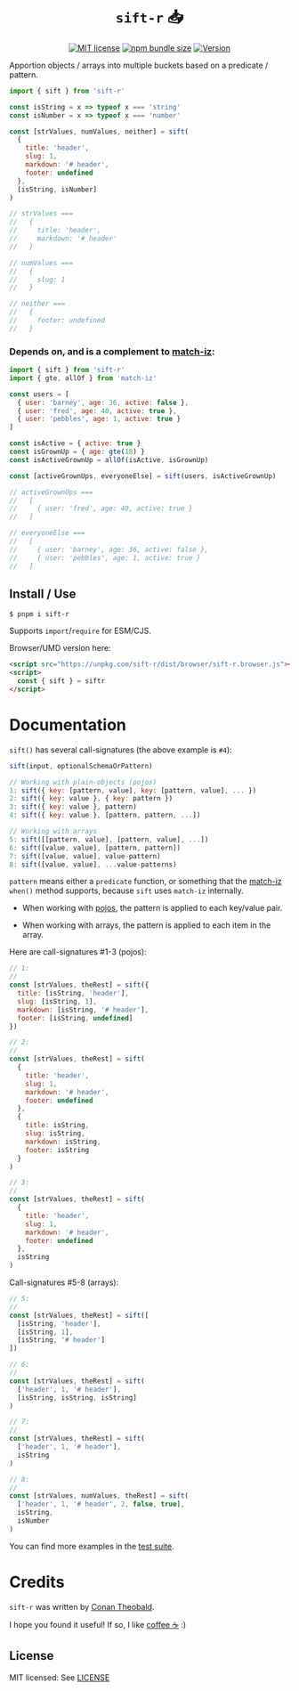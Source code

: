 <h1 align="center"><code>sift-r</code> 📥</h1>

<p align="center">
  <a href="https://github.com/shuckster/sift-r/blob/master/LICENSE">
    <img
      alt="MIT license"
      src="https://img.shields.io/npm/l/sift-r?style=plastic"
    /></a>
  <a href="https://bundlephobia.com/result?p=sift-r">
    <img
      alt="npm bundle size"
      src="https://img.shields.io/bundlephobia/minzip/sift-r?style=plastic"
    /></a>
  <a href="https://www.npmjs.com/package/sift-r">
    <img
      alt="Version"
      src="https://img.shields.io/npm/v/sift-r?style=plastic"
    /></a>
</p>

Apportion objects / arrays into multiple buckets based on a predicate / pattern.

```js
import { sift } from 'sift-r'

const isString = x => typeof x === 'string'
const isNumber = x => typeof x === 'number'

const [strValues, numValues, neither] = sift(
  {
    title: 'header',
    slug: 1,
    markdown: '# header',
    footer: undefined
  },
  [isString, isNumber]
)

// strValues ===
//   {
//     title: 'header',
//     markdown: '# header'
//   }

// numValues ===
//   {
//     slug: 1
//   }

// neither ===
//   {
//     footer: undefined
//   }
```

### Depends on, and is a complement to [match-iz](https://github.com/shuckster/match-iz):

```js
import { sift } from 'sift-r'
import { gte, allOf } from 'match-iz'

const users = [
  { user: 'barney', age: 36, active: false },
  { user: 'fred', age: 40, active: true },
  { user: 'pebbles', age: 1, active: true }
]

const isActive = { active: true }
const isGrownUp = { age: gte(18) }
const isActiveGrownUp = allOf(isActive, isGrownUp)

const [activeGrownUps, everyoneElse] = sift(users, isActiveGrownUp)

// activeGrownUps ===
//   [
//     { user: 'fred', age: 40, active: true }
//   ]

// everyoneElse ===
//   [
//     { user: 'barney', age: 36, active: false },
//     { user: 'pebbles', age: 1, active: true }
//   ]
```

## Install / Use

```
$ pnpm i sift-r
```

Supports `import`/`require` for ESM/CJS.

Browser/UMD version here:

```html
<script src="https://unpkg.com/sift-r/dist/browser/sift-r.browser.js"></script>
<script>
  const { sift } = siftr
</script>
```

# Documentation

`sift()` has several call-signatures (the above example is `#4`):

```js
sift(input, optionalSchemaOrPattern)

// Working with plain-objects (pojos)
1: sift({ key: [pattern, value], key: [pattern, value], ... })
2: sift({ key: value }, { key: pattern })
3: sift({ key: value }, pattern)
4: sift({ key: value }, [pattern, pattern, ...])

// Working with arrays
5: sift([[pattern, value], [pattern, value], ...])
6: sift([value, value], [pattern, pattern])
7: sift([value, value], value-pattern)
8: sift([value, value], ...value-patterns)
```

`pattern` means either a `predicate` function, or something that the [match-iz](https://github.com/shuckster/match-iz#documentation) `when()` method supports, because `sift` uses `match-iz` internally.

- When working with [pojos](https://google.com/search?q=javascript+pojo), the pattern is applied to each key/value pair.

- When working with arrays, the pattern is applied to each item in the array.

Here are call-signatures #1-3 (pojos):

```js
// 1:
//
const [strValues, theRest] = sift({
  title: [isString, 'header'],
  slug: [isString, 1],
  markdown: [isString, '# header'],
  footer: [isString, undefined]
})

// 2:
//
const [strValues, theRest] = sift(
  {
    title: 'header',
    slug: 1,
    markdown: '# header',
    footer: undefined
  },
  {
    title: isString,
    slug: isString,
    markdown: isString,
    footer: isString
  }
)

// 3:
//
const [strValues, theRest] = sift(
  {
    title: 'header',
    slug: 1,
    markdown: '# header',
    footer: undefined
  },
  isString
)
```

Call-signatures #5-8 (arrays):

```js
// 5:
//
const [strValues, theRest] = sift([
  [isString, 'header'],
  [isString, 1],
  [isString, '# header']
])

// 6:
//
const [strValues, theRest] = sift(
  ['header', 1, '# header'],
  [isString, isString, isString]
)

// 7:
//
const [strValues, theRest] = sift(
  ['header', 1, '# header'],
  isString
)

// 8:
//
const [strValues, numValues, theRest] = sift(
  ['header', 1, '# header', 2, false, true],
  isString,
  isNumber
)
```

You can find more examples in the [test suite](tests/run.mjs).

# Credits

`sift-r` was written by [Conan Theobald](https://github.com/shuckster/).

I hope you found it useful! If so, I like [coffee ☕️](https://www.buymeacoffee.com/shuckster) :)

## License

MIT licensed: See [LICENSE](LICENSE)
